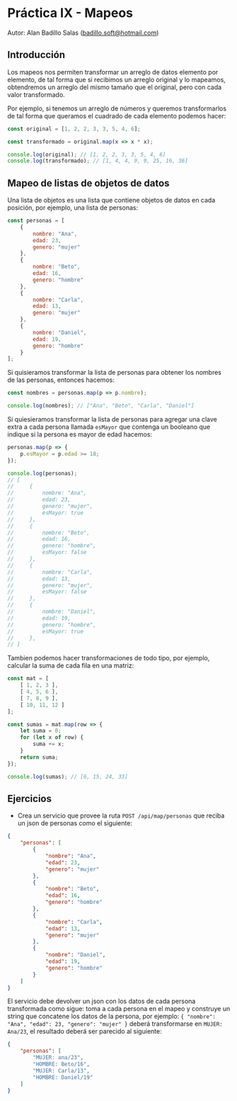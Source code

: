 # Práctica IX - Mapeos

Autor: Alan Badillo Salas (badillo.soft@hotmail.com)

## Introducción

Los mapeos nos permiten transformar un arreglo de datos elemento por elemento, de tal forma que si recibimos un arreglo original y lo mapeamos, obtendremos un arreglo del mismo tamaño que el original, pero con cada valor transformado.

Por ejemplo, si tenemos un arreglo de números y queremos transformarlos de tal forma que queramos el cuadrado de cada elemento podemos hacer:

~~~js
const original = [1, 2, 2, 3, 3, 5, 4, 6];

const transformado = original.map(x => x * x);

console.log(original); // [1, 2, 2, 3, 3, 5, 4, 6]
console.log(transformado); // [1, 4, 4, 9, 9, 25, 16, 36]
~~~

## Mapeo de listas de objetos de datos

Una lista de objetos es una lista que contiene objetos de datos en cada posición, por ejemplo, una lista de personas:

~~~js
const personas = [
    {
        nombre: "Ana",
        edad: 23,
        genero: "mujer"
    },
    {
        nombre: "Beto",
        edad: 16,
        genero: "hombre"
    },
    {
        nombre: "Carla",
        edad: 13,
        genero: "mujer"
    },
    {
        nombre: "Daniel",
        edad: 19,
        genero: "hombre"
    }
];
~~~

Si quisieramos transformar la lista de personas para obtener los nombres de las personas, entonces hacemos:

~~~js
const nombres = personas.map(p => p.nombre);

console.log(nombres); // ["Ana", "Beto", "Carla", "Daniel"]
~~~

Si quiesieramos transformar la lista de personas para agregar una clave extra a cada persona llamada `esMayor` que contenga un booleano que indique si la persona es mayor de edad hacemos:

~~~js
personas.map(p => {
    p.esMayor = p.edad >= 18;
});

console.log(personas);
// [
//     {
//         nombre: "Ana",
//         edad: 23,
//         genero: "mujer",
//         esMayor: true
//     },
//     {
//         nombre: "Beto",
//         edad: 16,
//         genero: "hombre",
//         esMayor: false
//     },
//     {
//         nombre: "Carla",
//         edad: 13,
//         genero: "mujer",
//         esMayor: false
//     },
//     {
//         nombre: "Daniel",
//         edad: 19,
//         genero: "hombre",
//         esMayor: true
//     },
// ]
~~~

Tambien podemos hacer transformaciones de todo tipo, por ejemplo, calcular la suma de cada fila en una matriz:

~~~js
const mat = [
    [ 1, 2, 3 ],
    [ 4, 5, 6 ],
    [ 7, 8, 9 ],
    [ 10, 11, 12 ]
];

const sumas = mat.map(row => {
    let suma = 0;
    for (let x of row) {
        suma += x;
    }
    return suma;
});

console.log(sumas); // [6, 15, 24, 33]
~~~

## Ejercicios

* Crea un servicio que provee la ruta `POST /api/map/personas` que reciba un json de personas como el siguiente:

~~~json
{
    "personas": [
        {
            "nombre": "Ana",
            "edad": 23,
            "genero": "mujer"
        },
        {
            "nombre": "Beto",
            "edad": 16,
            "genero": "hombre"
        },
        {
            "nombre": "Carla",
            "edad": 13,
            "genero": "mujer"
        },
        {
            "nombre": "Daniel",
            "edad": 19,
            "genero": "hombre"
        }
    ]
}
~~~

El servicio debe devolver un json con los datos de cada persona transformada como sigue: toma a cada persona en el mapeo y construye un string que concatene los datos de la persona, por ejemplo: `{ "nombre": "Ana", "edad": 23, "genero": "mujer" }` deberá transformarse en `MUJER: Ana/23`, el resultado deberá ser parecido al siguiente:

~~~json
{
    "personas": [
        "MUJER: ana/23",
        "HOMBRE: Beto/16",
        "MUJER: Carla/13",
        "HOMBRE: Daniel/19"
    ]
}
~~~